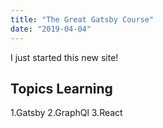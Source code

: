 ```yaml
---
title: "The Great Gatsby Course"
date: "2019-04-04"
---
```

I just started this new site!

## Topics Learning

1.Gatsby
2.GraphQl
3.React